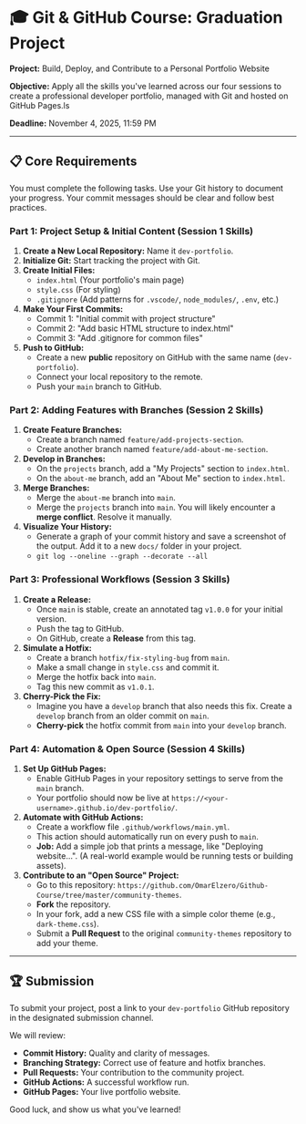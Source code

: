 # 🎓 Git & GitHub Course: Graduation Project

**Project:** Build, Deploy, and Contribute to a Personal Portfolio Website

**Objective:** Apply all the skills you've learned across our four sessions to create a professional developer portfolio, managed with Git and hosted on GitHub Pages.ls

**Deadline:** November 4, 2025, 11:59 PM

---

## 📋 Core Requirements

You must complete the following tasks. Use your Git history to document your progress. Your commit messages should be clear and follow best practices.

### **Part 1: Project Setup & Initial Content (Session 1 Skills)**

1.  **Create a New Local Repository:** Name it `dev-portfolio`.
2.  **Initialize Git:** Start tracking the project with Git.
3.  **Create Initial Files:**
    *   `index.html` (Your portfolio's main page)
    *   `style.css` (For styling)
    *   `.gitignore` (Add patterns for `.vscode/`, `node_modules/`, `.env`, etc.)
4.  **Make Your First Commits:**
    *   Commit 1: "Initial commit with project structure"
    *   Commit 2: "Add basic HTML structure to index.html"
    *   Commit 3: "Add .gitignore for common files"
5.  **Push to GitHub:**
    *   Create a new **public** repository on GitHub with the same name (`dev-portfolio`).
    *   Connect your local repository to the remote.
    *   Push your `main` branch to GitHub.

### **Part 2: Adding Features with Branches (Session 2 Skills)**

1.  **Create Feature Branches:**
    *   Create a branch named `feature/add-projects-section`.
    *   Create another branch named `feature/add-about-me-section`.
2.  **Develop in Branches:**
    *   On the `projects` branch, add a "My Projects" section to `index.html`.
    *   On the `about-me` branch, add an "About Me" section to `index.html`.
3.  **Merge Branches:**
    *   Merge the `about-me` branch into `main`.
    *   Merge the `projects` branch into `main`. You will likely encounter a **merge conflict**. Resolve it manually.
4.  **Visualize Your History:**
    *   Generate a graph of your commit history and save a screenshot of the output. Add it to a new `docs/` folder in your project.
    *   `git log --oneline --graph --decorate --all`

### **Part 3: Professional Workflows (Session 3 Skills)**

1.  **Create a Release:**
    *   Once `main` is stable, create an annotated tag `v1.0.0` for your initial version.
    *   Push the tag to GitHub.
    *   On GitHub, create a **Release** from this tag.
2.  **Simulate a Hotfix:**
    *   Create a branch `hotfix/fix-styling-bug` from `main`.
    *   Make a small change in `style.css` and commit it.
    *   Merge the hotfix back into `main`.
    *   Tag this new commit as `v1.0.1`.
3.  **Cherry-Pick the Fix:**
    *   Imagine you have a `develop` branch that also needs this fix. Create a `develop` branch from an older commit on `main`.
    *   **Cherry-pick** the hotfix commit from `main` into your `develop` branch.

### **Part 4: Automation & Open Source (Session 4 Skills)**

1.  **Set Up GitHub Pages:**
    *   Enable GitHub Pages in your repository settings to serve from the `main` branch.
    *   Your portfolio should now be live at `https://<your-username>.github.io/dev-portfolio/`.
2.  **Automate with GitHub Actions:**
    *   Create a workflow file `.github/workflows/main.yml`.
    *   This action should automatically run on every push to `main`.
    *   **Job:** Add a simple job that prints a message, like "Deploying website...". (A real-world example would be running tests or building assets).
3.  **Contribute to an "Open Source" Project:**
    *   Go to this repository: `https://github.com/OmarElzero/Github-Course/tree/master/community-themes`.
    *   **Fork** the repository.
    *   In your fork, add a new CSS file with a simple color theme (e.g., `dark-theme.css`).
    *   Submit a **Pull Request** to the original `community-themes` repository to add your theme.

---

## 🏆 Submission

To submit your project, post a link to your `dev-portfolio` GitHub repository in the designated submission channel.

We will review:
-   **Commit History:** Quality and clarity of messages.
-   **Branching Strategy:** Correct use of feature and hotfix branches.
-   **Pull Requests:** Your contribution to the community project.
-   **GitHub Actions:** A successful workflow run.
-   **GitHub Pages:** Your live portfolio website.

Good luck, and show us what you've learned!

